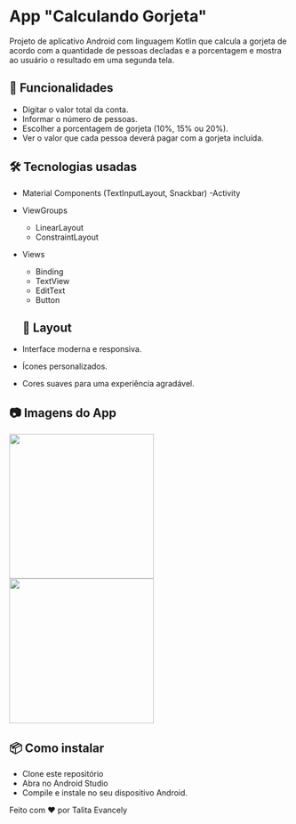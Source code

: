 # App "Calculando Gorjeta" 

Projeto de aplicativo Android com linguagem Kotlin que calcula a gorjeta de acordo com a quantidade de pessoas decladas e a porcentagem e mostra ao usuário o resultado em uma segunda tela.

## 📱 Funcionalidades
- Digitar o valor total da conta.
- Informar o número de pessoas.
- Escolher a porcentagem de gorjeta (10%, 15% ou 20%).
- Ver o valor que cada pessoa deverá pagar com a gorjeta incluída.

## 🛠️ Tecnologias usadas
- Material Components (TextInputLayout, Snackbar)
-Activity
- ViewGroups
  - LinearLayout
  - ConstraintLayout
- Views
  - Binding
  - TextView
  - EditText
  - Button

  ## 🎨 Layout
- Interface moderna e responsiva.
- Ícones personalizados.
- Cores suaves para uma experiência agradável.

## 📷 Imagens do App
<img src="https://github.com/user-attachments/assets/2500140a-758a-4389-a1ac-0d41f1cc0b74" width=260/> 
<img src="https://github.com/user-attachments/assets/2e1061f2-0205-4cf7-ad13-4ba2d66e789e" width=260/>

## 📦 Como instalar
- Clone este repositório
- Abra no Android Studio
- Compile e instale no seu dispositivo Android.

  

Feito com ❤️ por Talita Evancely                                               

